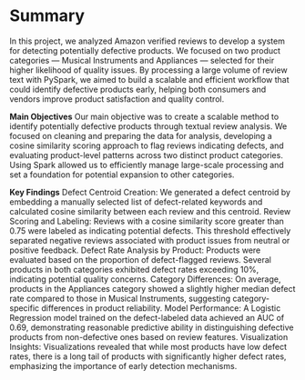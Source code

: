 # Summary
In this project, we analyzed Amazon verified reviews to develop a system for detecting potentially defective products. We focused on two product categories — Musical Instruments and Appliances — selected for their higher likelihood of quality issues. By processing a large volume of review text with PySpark, we aimed to build a scalable and efficient workflow that could identify defective products early, helping both consumers and vendors improve product satisfaction and quality control.

**Main Objectives**
Our main objective was to create a scalable method to identify potentially defective products through textual review analysis. We focused on cleaning and preparing the data for analysis, developing a cosine similarity scoring approach to flag reviews indicating defects, and evaluating product-level patterns across two distinct product categories. Using Spark allowed us to efficiently manage large-scale processing and set a foundation for potential expansion to other categories.

**Key Findings**
Defect Centroid Creation: We generated a defect centroid by embedding a manually selected list of defect-related keywords and calculated cosine similarity between each review and this centroid.
Review Scoring and Labeling: Reviews with a cosine similarity score greater than 0.75 were labeled as indicating potential defects. This threshold effectively separated negative reviews associated with product issues from neutral or positive feedback.
Defect Rate Analysis by Product: Products were evaluated based on the proportion of defect-flagged reviews. Several products in both categories exhibited defect rates exceeding 10%, indicating potential quality concerns.
Category Differences: On average, products in the Appliances category showed a slightly higher median defect rate compared to those in Musical Instruments, suggesting category-specific differences in product reliability.
Model Performance: A Logistic Regression model trained on the defect-labeled data achieved an AUC of 0.69, demonstrating reasonable predictive ability in distinguishing defective products from non-defective ones based on review features.
Visualization Insights: Visualizations revealed that while most products have low defect rates, there is a long tail of products with significantly higher defect rates, emphasizing the importance of early detection mechanisms.
